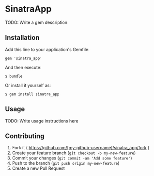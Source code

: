 # SinatraApp

TODO: Write a gem description

## Installation

Add this line to your application's Gemfile:

    gem 'sinatra_app'

And then execute:

    $ bundle

Or install it yourself as:

    $ gem install sinatra_app

## Usage

TODO: Write usage instructions here

## Contributing

1. Fork it ( https://github.com/[my-github-username]/sinatra_app/fork )
2. Create your feature branch (`git checkout -b my-new-feature`)
3. Commit your changes (`git commit -am 'Add some feature'`)
4. Push to the branch (`git push origin my-new-feature`)
5. Create a new Pull Request
